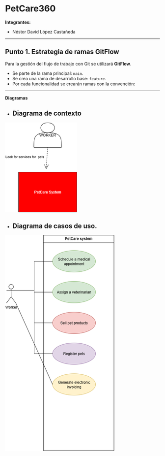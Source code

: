 # PetCare360  

**Integrantes:**  
- Néstor David López Castañeda  

---

## Punto 1. Estrategia de ramas GitFlow  

Para la gestión del flujo de trabajo con Git se utilizará **GitFlow**.  

- Se parte de la rama principal: `main`.  
- Se crea una rama de desarrollo base: `feature`.  
- Por cada funcionalidad se crearán ramas con la convención:  
---
**Diagramas**
- ## Diagrama de contexto
![alt text](Docs/Diagramas/DiagramadeContexto.png)
- ## Diagrama de casos de uso.
![alt text](Docs/Diagramas/CasosdeusoPet.drawio.png)